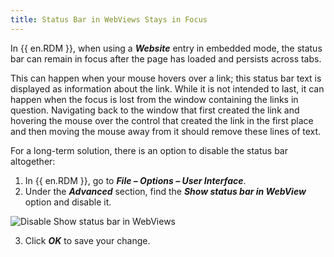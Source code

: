 ```yaml
---
title: Status Bar in WebViews Stays in Focus
---
```

In {{ en.RDM }}, when using a ***Website*** entry in embedded mode, the status bar can remain in focus after the page has loaded and persists across tabs.

This can happen when your mouse hovers over a link; this status bar text is displayed as information about the link. While it is not intended to last, it can happen when the focus is lost from the window containing the links in question. Navigating back to the window that first created the link and hovering the mouse over the control that created the link in the first place and then moving the mouse away from it should remove these lines of text.

For a long-term solution, there is an option to disable the status bar altogether:
1. In {{ en.RDM }}, go to ***File – Options – User Interface***.
1. Under the ***Advanced*** section, find the ***Show status bar in WebView*** option and disable it.

![Disable Show status bar in WebViews](https://webdevolutions.azureedge.net/docs/en/kb/KB2183.png)

3. Click ***OK*** to save your change.
